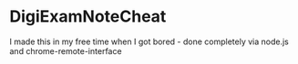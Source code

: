 # DigiExamNoteCheat
I made this in my free time when I got bored - done completely via node.js and chrome-remote-interface
